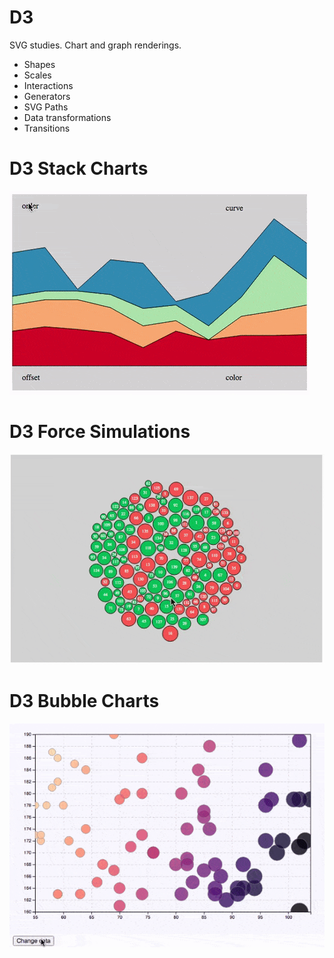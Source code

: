 # D3
SVG studies. Chart and graph renderings. 
  * Shapes
  * Scales
  * Interactions
  * Generators
  * SVG Paths
  * Data transformations
  * Transitions

# D3 Stack Charts
![](src/assets/stacks.gif)

# D3 Force Simulations
![](src/assets/forces.gif)

# D3 Bubble Charts
![](src/assets/d3.bubble.gif)
